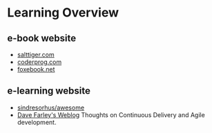 # Learning Overview

## e-book website 

* [salttiger.com](https://salttiger.com)
* [coderprog.com](https://coderprog.com)
* [foxebook.net](http://www.foxebook.net)
  
## e-learning website
 
* [sindresorhus/awesome](https://github.com/sindresorhus/awesome)
* [Dave Farley's Weblog](http://www.davefarley.net) Thoughts on Continuous Delivery and Agile development.